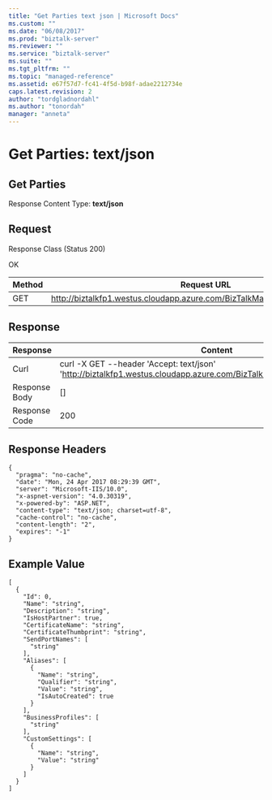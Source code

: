 ```yaml
---
title: "Get Parties text json | Microsoft Docs"
ms.custom: ""
ms.date: "06/08/2017"
ms.prod: "biztalk-server"
ms.reviewer: ""
ms.service: "biztalk-server"
ms.suite: ""
ms.tgt_pltfrm: ""
ms.topic: "managed-reference"
ms.assetid: e67f57d7-fc41-4f5d-b98f-adae2212734e
caps.latest.revision: 2
author: "tordgladnordahl"
ms.author: "tonordah"
manager: "anneta"
---
```

# Get Parties: text/json
## Get Parties

  Response Content Type: **text/json**

Request
---
Response Class (Status 200)

OK

Method  | Request URL
------------- | -------------
GET  | http://biztalkfp1.westus.cloudapp.azure.com/BizTalkManagementService/Parties

Response
---

| Response | Content          |
| ------------- | ----------- |
| Curl | curl -X GET --header 'Accept: text/json' 'http://biztalkfp1.westus.cloudapp.azure.com/BizTalkManagementService/Parties'|
| Response Body | []|
| Response Code | 200|

Response Headers
---

```
{
  "pragma": "no-cache",
  "date": "Mon, 24 Apr 2017 08:29:39 GMT",
  "server": "Microsoft-IIS/10.0",
  "x-aspnet-version": "4.0.30319",
  "x-powered-by": "ASP.NET",
  "content-type": "text/json; charset=utf-8",
  "cache-control": "no-cache",
  "content-length": "2",
  "expires": "-1"
}
```

Example Value
---

```
[
  {
    "Id": 0,
    "Name": "string",
    "Description": "string",
    "IsHostPartner": true,
    "CertificateName": "string",
    "CertificateThumbprint": "string",
    "SendPortNames": [
      "string"
    ],
    "Aliases": [
      {
        "Name": "string",
        "Qualifier": "string",
        "Value": "string",
        "IsAutoCreated": true
      }
    ],
    "BusinessProfiles": [
      "string"
    ],
    "CustomSettings": [
      {
        "Name": "string",
        "Value": "string"
      }
    ]
  }
]
```

